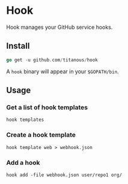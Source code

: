 # Hook

Hook manages your GitHub service hooks.

## Install

```go
go get -u github.com/titanous/hook
```

A `hook` binary will appear in your `$GOPATH/bin`.

## Usage

### Get a list of hook templates

```text
hook templates
```

### Create a hook template

```text
hook template web > webhook.json
```

### Add a hook

```text
hook add -file webhook.json user/repo1 org/
```
